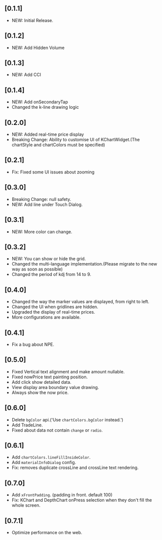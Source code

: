 ## [0.1.1]

* NEW: Initial Release.

## [0.1.2]

* NEW: Add Hidden Volume

## [0.1.3]

* NEW: Add CCI
 
## [0.1.4]

* NEW: Add onSecondaryTap
* Changed the k-line drawing logic

## [0.2.0]

* NEW: Added real-time price display
* Breaking Change: Ability to customise UI of KChartWidget.(The chartStyle and chartColors must be specified)

## [0.2.1]

* Fix: Fixed some UI issues about zooming

## [0.3.0]

* Breaking Change: null safety.
* NEW: Add line under Touch Dialog.

## [0.3.1]

* NEW: More color can change.

## [0.3.2]

* NEW: You can show or hide the grid.
* Changed the multi-language implementation.(Please migrate to the new way as soon as possible)
* Changed the period of kdj from 14 to 9.

## [0.4.0]

* Changed the way the marker values are displayed, from right to left.
* Changed the UI when gridlines are hidden.
* Upgraded the display of real-time prices.
* More configurations are available.

## [0.4.1]

* Fix a bug about NPE.

## [0.5.0]

* Fixed Vertical text alignment and make amount nullable.
* Fixed nowPrice text painting position.
* Add click show detailed data.
* View display area boundary value drawing. 
* Always show the now price.

## [0.6.0]

* Delete `bgColor` api.('Use `chartColors.bgColor` instead.')
* Add TradeLine.
* Fixed about data not contain `change` or `radio`.

## [0.6.1]

* Add `chartColors.lineFillInsideColor`.
* Add `materialInfoDialog` config.
* Fix: removes duplicate crossLine and crossLine text rendering.

## [0.7.0]

* Add `xFrontPadding`. (padding in front. default 100)
* Fix: KChart and DepthChart onPress selection when they don't fill the whole screen.

## [0.7.1]
* Optimize performance on the web.